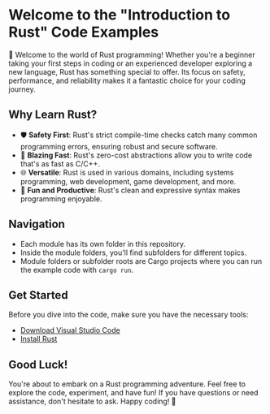 # Welcome to the "Introduction to Rust" Code Examples

🚀 Welcome to the world of Rust programming! Whether you're a beginner taking your first steps in coding or an experienced developer exploring a new language, Rust has something special to offer. Its focus on safety, performance, and reliability makes it a fantastic choice for your coding journey.

## Why Learn Rust?

- 🛡️ **Safety First**: Rust's strict compile-time checks catch many common programming errors, ensuring robust and secure software.
- 💨 **Blazing Fast**: Rust's zero-cost abstractions allow you to write code that's as fast as C/C++.
- 🌐 **Versatile**: Rust is used in various domains, including systems programming, web development, game development, and more.
- 🎈 **Fun and Productive**: Rust's clean and expressive syntax makes programming enjoyable.

## Navigation

- Each module has its own folder in this repository.
- Inside the module folders, you'll find subfolders for different topics.
- Module folders or subfolder roots are Cargo projects where you can run the example code with `cargo run`.

## Get Started

Before you dive into the code, make sure you have the necessary tools:
- [Download Visual Studio Code](https://code.visualstudio.com/)
- [Install Rust](https://www.rust-lang.org/learn/get-started)

## Good Luck!

You're about to embark on a Rust programming adventure. Feel free to explore the code, experiment, and have fun! If you have questions or need assistance, don't hesitate to ask. Happy coding! 🦀
